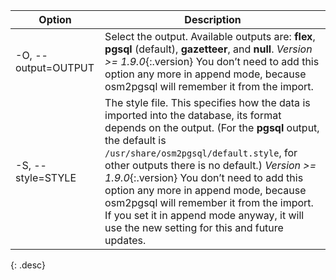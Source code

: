 | Option               | Description |
| -------------------- | ----------- |
| -O, \--output=OUTPUT | Select the output. Available outputs are: **flex**, **pgsql** (default), **gazetteer**, and **null**. *Version >= 1.9.0*{:.version} You don’t need to add this option any more in append mode, because osm2pgsql will remember it from the import. |
| -S, \--style=STYLE   | The style file. This specifies how the data is imported into the database, its format depends on the output. (For the **pgsql** output, the default is `/usr/share/osm2pgsql/default.style`, for other outputs there is no default.) *Version >= 1.9.0*{:.version} You don’t need to add this option any more in append mode, because osm2pgsql will remember it from the import. If you set it in append mode anyway, it will use the new setting for this and future updates. |
{: .desc}
